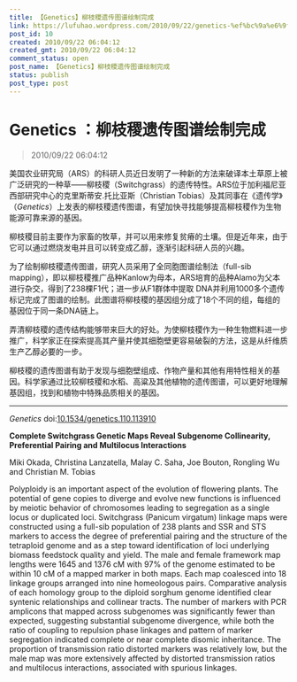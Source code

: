 ```yaml
---
title: 【Genetics】柳枝稷遗传图谱绘制完成
link: https://lufuhao.wordpress.com/2010/09/22/genetics-%ef%bc%9a%e6%9f%b3%e6%9e%9d%e7%a8%b7%e9%81%97%e4%bc%a0%e5%9b%be%e8%b0%b1%e7%bb%98%e5%88%b6%e5%ae%8c%e6%88%90/
post_id: 10
created: 2010/09/22 06:04:12
created_gmt: 2010/09/22 06:04:12
comment_status: open
post_name: 【Genetics】柳枝稷遗传图谱绘制完成
status: publish
post_type: post
---
```


# Genetics ：柳枝稷遗传图谱绘制完成

> 2010/09/22 06:04:12

 

美国农业研究局（ARS）的科研人员近日发明了一种新的方法来破译本土草原上被广泛研究的一种草——柳枝稷（Switchgrass）的遗传特性。ARS位于加利福尼亚西部研究中心的克里斯蒂安.托比亚斯（Christian Tobias）及其同事在《遗传学》（_Genetics_）上发表的柳枝稷遗传图谱，有望加快寻找能够提高柳枝稷作为生物能源可靠来源的基因。

柳枝稷目前主要作为家畜的牧草，并可以用来修复贫瘠的土壤。但是近年来，由于它可以通过燃烧发电并且可以转变成乙醇，逐渐引起科研人员的兴趣。

为了绘制柳枝稷遗传图谱，研究人员采用了全同胞图谱绘制法（full-sib mapping），即以柳枝稷推广品种Kanlow为母本，ARS培育的品种Alamo为父本进行杂交，得到了238棵F1代；进一步从F1群体中提取 DNA并利用1000多个遗传标记完成了图谱的绘制。此图谱将柳枝稷的基因组分成了18个不同的组，每组的基因位于同一条DNA链上。

弄清柳枝稷的遗传结构能够带来巨大的好处。为使柳枝稷作为一种生物燃料进一步推广，科学家正在探索提高其产量并使其细胞壁更容易破裂的方法，这是从纤维质生产乙醇必要的一步。

柳枝稷的遗传图谱有助于发现与细胞壁组成、作物产量和其他有用特性相关的基因。科学家通过比较柳枝稷和水稻、高粱及其他植物的遗传图谱，可以更好地理解基因组，找到和植物中特殊品质相关的基因。 

***

_Genetics_ doi:[10.1534/genetics.110.113910](http://doi.org/10.1534/genetics.110.113910)

**Complete Switchgrass Genetic Maps Reveal Subgenome Collinearity, Preferential Pairing and Multilocus Interactions**

Miki Okada, Christina Lanzatella, Malay C. Saha, Joe Bouton, Rongling Wu and Christian M. Tobias

Polyploidy is an important aspect of the evolution of flowering plants. The potential of gene copies to diverge and evolve new functions is influenced by meiotic behavior of chromosomes leading to segregation as a single locus or duplicated loci. Switchgrass (Panicum virgatum) linkage maps were constructed using a full-sib population of 238 plants and SSR and STS markers to access the degree of preferential pairing and the structure of the tetraploid genome and as a step toward identification of loci underlying biomass feedstock quality and yield. The male and female framework map lengths were 1645 and 1376 cM with 97% of the genome estimated to be within 10 cM of a mapped marker in both maps. Each map coalesced into 18 linkage groups arranged into nine homeologous pairs. Comparative analysis of each homology group to the diploid sorghum genome identified clear syntenic relationships and collinear tracts. The number of markers with PCR amplicons that mapped across subgenomes was significantly fewer than expected, suggesting substantial subgenome divergence, while both the ratio of coupling to repulsion phase linkages and pattern of marker segregation indicated complete or near complete disomic inheritance. The proportion of transmission ratio distorted markers was relatively low, but the male map was more extensively affected by distorted transmission ratios and multilocus interactions, associated with spurious linkages.
